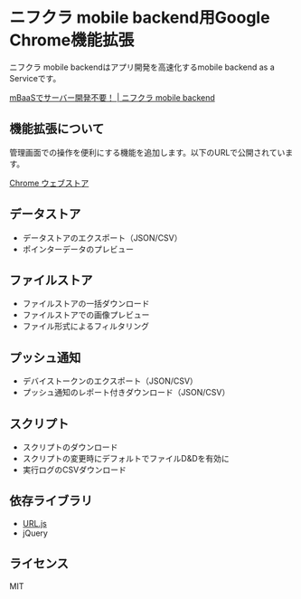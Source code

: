 # ニフクラ mobile backend用Google Chrome機能拡張

ニフクラ mobile backendはアプリ開発を高速化するmobile backend as a Serviceです。

[mBaaSでサーバー開発不要！ | ニフクラ mobile backend](https://mbaas.nifcloud.com/)

## 機能拡張について

管理画面での操作を便利にする機能を追加します。以下のURLで公開されています。

[Chrome ウェブストア](https://chrome.google.com/webstore/detail/ncmb-extension/dglkhlplcpmnbgodhbngcmdfpojkbdnc)

## データストア

- データストアのエクスポート（JSON/CSV）
- ポインターデータのプレビュー

## ファイルストア

- ファイルストアの一括ダウンロード
- ファイルストアでの画像プレビュー
- ファイル形式によるフィルタリング

## プッシュ通知

- デバイストークンのエクスポート（JSON/CSV）
- プッシュ通知のレポート付きダウンロード（JSON/CSV）

## スクリプト

- スクリプトのダウンロード
- スクリプトの変更時にデフォルトでファイルD&Dを有効に
- 実行ログのCSVダウンロード

## 依存ライブラリ

- [URL.js](https://github.com/duzun/URL.js)
- jQuery

## ライセンス

MIT